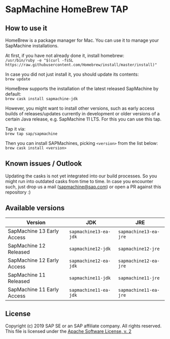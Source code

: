 # SapMachine HomeBrew TAP

## How to use it

HomeBrew is a package manager for Mac. You can use it to manage your SapMachine installations.

At first, if you have not already done it, install homebrew:  
`/usr/bin/ruby -e "$(curl -fsSL https://raw.githubusercontent.com/Homebrew/install/master/install)"`

In case you did not just install it, you should update its contents:  
`brew update`

HomeBrew supports the installation of the latest released SapMachine by default:  
`brew cask install sapmachine-jdk`

However, you might want to install other versions, such as early access builds of releases/updates currently in development or older versions of a certain Java release, e.g. SapMachine 11 LTS. For this you can use this tap.

Tap it via:  
`brew tap sap/sapmachine`

Then you can install SAPMachines, picking `<version>` from the list below:  
`brew cask install <version>`

## Known issues / Outlook

Updating the casks is not yet integrated into our build processes. So you might run into outdated casks from time to time. In case you encounter such, just drop us a mail (<sapmachine@sap.com>) or open a PR against this repository :)

## Available versions

| Version | JDK | JRE |
|--|--|--|
| SapMachine 13 Early Access | `sapmachine13-ea-jdk` | `sapmachine13-ea-jre` |
| SapMachine 12 Released | `sapmachine12-jdk` | `sapmachine12-jre` |
| SapMachine 12 Early Access | `sapmachine12-ea-jdk` | `sapmachine12-ea-jre` |
| SapMachine 11 Released | `sapmachine11-jdk` | `sapmachine11-jre` |
| SapMachine 11 Early Access | `sapmachine11-ea-jdk` | `sapmachine11-ea-jre` |

## License

Copyright (c) 2019 SAP SE or an SAP affiliate company. All rights reserved.  
This file is licensed under the [Apache Software License, v. 2](https://github.com/SAP/homebrew-SapMachine/blob/master/LICENSE)

